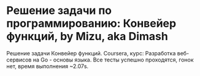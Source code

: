 # Решение задачи по программированию: Конвейер функций, by Mizu, aka Dimash

Решение задачи Конвейер функций. Coursera, курс: Разработка веб-сервисов на Go - основы языка.
Все тесты успешно проходятся, гонок нет, время выполнения ~2.07s.

